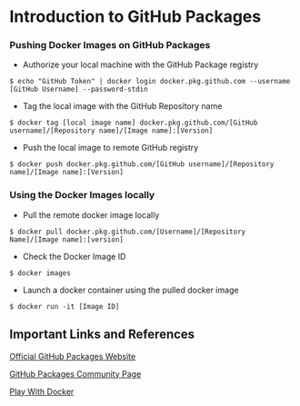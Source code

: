 # Introduction to GitHub Packages

### Pushing Docker Images on GitHub Packages

* Authorize your local machine with the GitHub Package registry

```
$ echo "GitHub Token" | docker login docker.pkg.github.com --username [GitHub Username] --password-stdin
```

* Tag the local image with the GitHub Repository name

```
$ docker tag [local image name] docker.pkg.github.com/[GitHub username]/[Repository name]/[Image name]:[Version]
```

* Push the local image to remote GitHub registry

```
$ docker push docker.pkg.github.com/[GitHub username]/[Repository name]/[Image name]:[Version]
```

### Using the Docker Images locally

* Pull the remote docker image locally

```
$ docker pull docker.pkg.github.com/[Username]/[Repository Name]/[Image name]:[version]
```

* Check the Docker Image ID 

```
$ docker images
```

* Launch a docker container using the pulled docker image

```
$ docker run -it [Image ID]
```

## Important Links and References

[Official GitHub Packages Website](https://github.com/features/packages)

[GitHub Packages Community Page](https://help.github.com/en/packages/publishing-and-managing-packages/about-github-packages)

[Play With Docker](https://labs.play-with-docker.com/)
